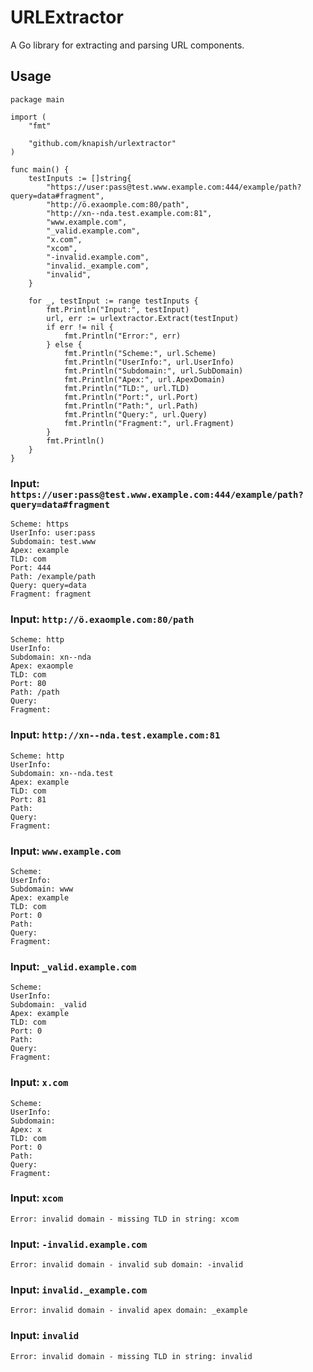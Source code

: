 # URLExtractor
 A Go library for extracting and parsing URL components.


## Usage

```
package main

import (
	"fmt"

	"github.com/knapish/urlextractor"
)

func main() {
	testInputs := []string{
		"https://user:pass@test.www.example.com:444/example/path?query=data#fragment",
		"http://ö.exaomple.com:80/path",
		"http://xn--nda.test.example.com:81",
		"www.example.com",
		"_valid.example.com",
		"x.com",
		"xcom",
		"-invalid.example.com",
		"invalid._example.com",
		"invalid",	
	}

	for _, testInput := range testInputs {
		fmt.Println("Input:", testInput)
		url, err := urlextractor.Extract(testInput)
		if err != nil {
			fmt.Println("Error:", err)
		} else {
			fmt.Println("Scheme:", url.Scheme)
			fmt.Println("UserInfo:", url.UserInfo)
			fmt.Println("Subdomain:", url.SubDomain)
			fmt.Println("Apex:", url.ApexDomain)
			fmt.Println("TLD:", url.TLD)
			fmt.Println("Port:", url.Port)
			fmt.Println("Path:", url.Path)
			fmt.Println("Query:", url.Query)
			fmt.Println("Fragment:", url.Fragment)
		}
		fmt.Println()
	}
}
```

### Input: `https://user:pass@test.www.example.com:444/example/path?query=data#fragment`
```
Scheme: https
UserInfo: user:pass
Subdomain: test.www
Apex: example
TLD: com
Port: 444
Path: /example/path
Query: query=data
Fragment: fragment
```

### Input: `http://ö.exaomple.com:80/path`
```
Scheme: http
UserInfo: 
Subdomain: xn--nda
Apex: exaomple
TLD: com
Port: 80
Path: /path
Query: 
Fragment: 
```

### Input: `http://xn--nda.test.example.com:81`
```
Scheme: http
UserInfo: 
Subdomain: xn--nda.test
Apex: example
TLD: com
Port: 81
Path: 
Query: 
Fragment: 
```

### Input: `www.example.com`
```
Scheme: 
UserInfo: 
Subdomain: www
Apex: example
TLD: com
Port: 0
Path: 
Query: 
Fragment: 
```

### Input: `_valid.example.com`
```
Scheme: 
UserInfo: 
Subdomain: _valid
Apex: example
TLD: com
Port: 0
Path: 
Query: 
Fragment: 
```
### Input: `x.com`
```
Scheme: 
UserInfo: 
Subdomain: 
Apex: x
TLD: com
Port: 0
Path: 
Query: 
Fragment: 
```

### Input: `xcom`
```
Error: invalid domain - missing TLD in string: xcom
```

### Input: `-invalid.example.com`
```
Error: invalid domain - invalid sub domain: -invalid
```

### Input: `invalid._example.com`
```
Error: invalid domain - invalid apex domain: _example
```

### Input: `invalid`
```
Error: invalid domain - missing TLD in string: invalid

```